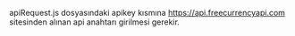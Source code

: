 apiRequest.js dosyasındaki apikey kısmına https://api.freecurrencyapi.com sitesinden alınan api anahtarı girilmesi gerekir.